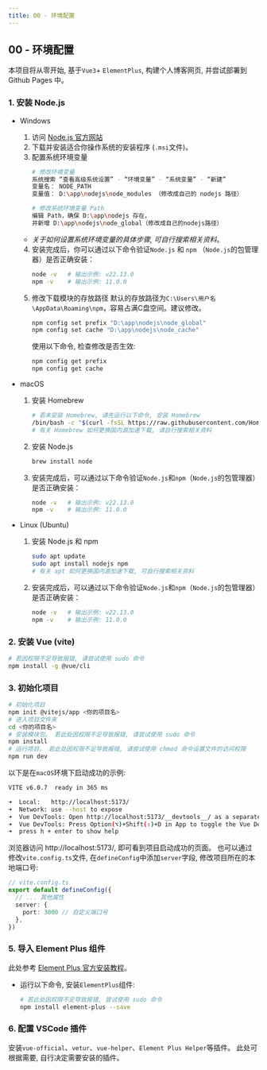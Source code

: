 ```yaml
---
title: 00 - 环境配置
---
```

## 00 - 环境配置
本项目将从零开始, 基于`Vue3`+ `ElementPlus`, 构建个人博客网页, 并尝试部署到 Github Pages 中。

### 1. 安装 Node.js
- Windows
  1. 访问 [Node.js 官方网站](https://nodejs.org/)
  2. 下载并安装适合你操作系统的安装程序 (`.msi`文件)。
  3. 配置系统环境变量
       ```bash
       # 修改环境变量
       系统搜索 “查看高级系统设置” - “环境变量” - “系统变量” - “新建”
       变量名： NODE_PATH 
       变量值： D:\app\nodejs\node_modules （修改成自己的 nodejs 路径）
       ```
       ```bash
     # 修改系统环境变量 Path
     编辑 Path，确保 D:\app\nodejs 存在，
     并新增 D:\app\nodejs\node_global（修改成自己的nodejs路径）
       ```
   - *关于如何设置系统环境变量的具体步骤, 可自行搜索相关资料*。
  
  4. 安装完成后，你可以通过以下命令验证`Node.js` 和 `npm` （`Node.js`的包管理器）是否正确安装：
     ```bash
     node -v   # 输出示例: v22.13.0
     npm -v    # 输出示例: 11.0.0
     ```
  5. 修改下载模块的存放路径
      默认的存放路径为`C:\Users\用户名\AppData\Roaming\npm`，容易占满C盘空间。建议修改。
      ```bash
      npm config set prefix "D:\app\nodejs\node_global"
      npm config set cache "D:\app\nodejs\node_cache"
      ```
      使用以下命令, 检查修改是否生效:
      ```bash
      npm config get prefix
      npm config get cache
      ```

- macOS
  1. 安装 Homebrew
     ```bash
     # 若未安装 Homebrew, 请先运行以下命令, 安装 Homebrew
     /bin/bash -c "$(curl -fsSL https://raw.githubusercontent.com/Homebrew/install/HEAD/install.sh)"
     # 有关 Homebrew 如何更换国内源加速下载, 请自行搜索相关资料
     ```
  2. 安装 Node.js
      ```bash
      brew install node
      ```
  3. 安装完成后，可以通过以下命令验证`Node.js`和`npm`（`Node.js`的包管理器）是否正确安装：
     ```bash
     node -v   # 输出示例: v22.13.0
     npm -v    # 输出示例: 11.0.0
     ```
- Linux (Ubuntu)
  1. 安装 Node.js 和 npm
     ```bash
     sudo apt update
     sudo apt install nodejs npm
     # 有关 apt 如何更换国内源加速下载, 可自行搜索相关资料
     ```
  2. 安装完成后，可以通过以下命令验证`Node.js`和`npm`（`Node.js`的包管理器）是否正确安装：
     ```bash
     node -v   # 输出示例: v22.13.0
     npm -v    # 输出示例: 11.0.0
     ```
### 2. 安装 Vue (vite)
```bash
# 若因权限不足导致报错, 请尝试使用 sudo 命令
npm install -g @vue/cli
```

### 3. 初始化项目
```bash
# 初始化项目
npm init @vitejs/app <你的项目名>
# 进入项目文件夹
cd <你的项目名>
# 安装模块包。 若此处因权限不足导致报错, 请尝试使用 sudo 命令
npm install
# 运行项目。 若此处因权限不足导致报错, 请尝试使用 chmod 命令设置文件的访问权限
npm run dev
```
以下是在`macOS`环境下启动成功的示例:
```bash
VITE v6.0.7  ready in 365 ms

➜  Local:   http://localhost:5173/
➜  Network: use --host to expose
➜  Vue DevTools: Open http://localhost:5173/__devtools__/ as a separate window
➜  Vue DevTools: Press Option(⌥)+Shift(⇧)+D in App to toggle the Vue DevTools
➜  press h + enter to show help
```
浏览器访问 http://localhost:5173/, 即可看到项目启动成功的页面。
也可以通过修改`vite.config.ts`文件, 在`defineConfig`中添加`server`字段, 修改项目所在的本地端口号:
```ts
// vite.config.ts
export default defineConfig({
  // ... 其他属性
  server: {
    port: 3000 // 自定义端口号
  },
})
```
### 5. 导入 Element Plus 组件
此处参考 [Element Plus 官方安装教程](https://element-plus.org/zh-CN/guide/installation)。
- 运行以下命令, 安装`ElementPlus`组件:
  ```bash
  # 若此处因权限不足导致报错, 尝试使用 sudo 命令
  npm install element-plus --save
  ```

### 6. 配置 VSCode 插件
安装`vue-official`、`vetur`、`vue-helper`、`Element Plus Helper`等插件。
此处可根据需要, 自行决定需要安装的插件。